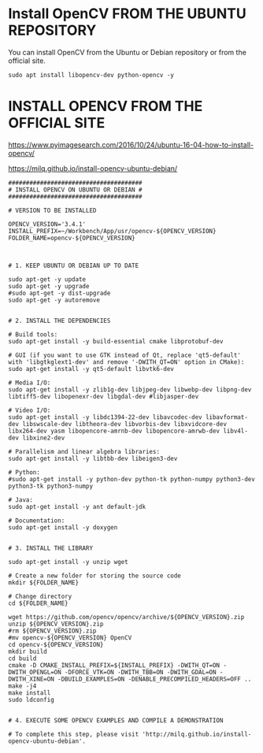 
# Install OpenCV FROM THE UBUNTU REPOSITORY

You can install OpenCV from the Ubuntu or Debian repository or from the official site.

	sudo apt install libopencv-dev python-opencv -y
	
	
# INSTALL OPENCV FROM THE OFFICIAL SITE

https://www.pyimagesearch.com/2016/10/24/ubuntu-16-04-how-to-install-opencv/

https://milq.github.io/install-opencv-ubuntu-debian/


```sh?linenums
######################################
# INSTALL OPENCV ON UBUNTU OR DEBIAN #
######################################

# VERSION TO BE INSTALLED

OPENCV_VERSION='3.4.1'
INSTALL_PREFIX=~/Workbench/App/usr/opencv-${OPENCV_VERSION}
FOLDER_NAME=opencv-${OPENCV_VERSION}



# 1. KEEP UBUNTU OR DEBIAN UP TO DATE

sudo apt-get -y update
sudo apt-get -y upgrade
#sudo apt-get -y dist-upgrade
sudo apt-get -y autoremove


# 2. INSTALL THE DEPENDENCIES

# Build tools:
sudo apt-get install -y build-essential cmake libprotobuf-dev

# GUI (if you want to use GTK instead of Qt, replace 'qt5-default' with 'libgtkglext1-dev' and remove '-DWITH_QT=ON' option in CMake):
sudo apt-get install -y qt5-default libvtk6-dev

# Media I/O:
sudo apt-get install -y zlib1g-dev libjpeg-dev libwebp-dev libpng-dev libtiff5-dev libopenexr-dev libgdal-dev #libjasper-dev 

# Video I/O:
sudo apt-get install -y libdc1394-22-dev libavcodec-dev libavformat-dev libswscale-dev libtheora-dev libvorbis-dev libxvidcore-dev libx264-dev yasm libopencore-amrnb-dev libopencore-amrwb-dev libv4l-dev libxine2-dev

# Parallelism and linear algebra libraries:
sudo apt-get install -y libtbb-dev libeigen3-dev

# Python:
#sudo apt-get install -y python-dev python-tk python-numpy python3-dev python3-tk python3-numpy

# Java:
sudo apt-get install -y ant default-jdk

# Documentation:
sudo apt-get install -y doxygen


# 3. INSTALL THE LIBRARY

sudo apt-get install -y unzip wget

# Create a new folder for storing the source code
mkdir ${FOLDER_NAME}
 
# Change directory
cd ${FOLDER_NAME}

wget https://github.com/opencv/opencv/archive/${OPENCV_VERSION}.zip
unzip ${OPENCV_VERSION}.zip
#rm ${OPENCV_VERSION}.zip
#mv opencv-${OPENCV_VERSION} OpenCV
cd opencv-${OPENCV_VERSION}
mkdir build
cd build
cmake -D CMAKE_INSTALL_PREFIX=${INSTALL_PREFIX} -DWITH_QT=ON -DWITH_OPENGL=ON -DFORCE_VTK=ON -DWITH_TBB=ON -DWITH_GDAL=ON -DWITH_XINE=ON -DBUILD_EXAMPLES=ON -DENABLE_PRECOMPILED_HEADERS=OFF ..
make -j4
make install
sudo ldconfig


# 4. EXECUTE SOME OPENCV EXAMPLES AND COMPILE A DEMONSTRATION

# To complete this step, please visit 'http://milq.github.io/install-opencv-ubuntu-debian'.
```